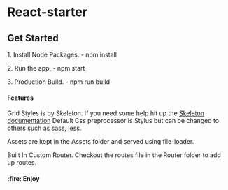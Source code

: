 # React-starter
<h2>Get Started</h2>
<p>1. Install Node Packages. - npm install</p>
<p>2. Run the app. - npm start</p>
<p>3. Production Build. - npm run build</p>
<h4>Features</h4>
<p>
	Grid Styles is by Skeleton. If you need some help hit up the <a href="http://www.getskeleton.com">Skeleton documentation</a>
	Default Css preprocessor is Stylus but can be changed to others such as sass, less.
</p>
<p>
	Assets are kept in the Assets folder and served using file-loader.
</p>
<p>
	Built In Custom Router. Checkout the routes file in the Router folder to add up routes.
</p>
<h4>:fire: Enjoy</h4>